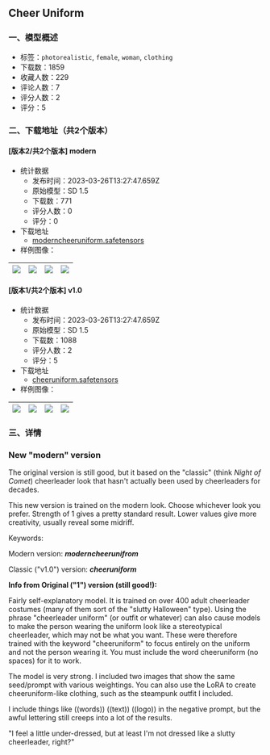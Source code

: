 ## Cheer Uniform
### 一、模型概述

- 标签：`photorealistic`, `female`, `woman`, `clothing`
- 下载数：1859
- 收藏人数：229
- 评论人数：7
- 评分人数：2
- 评分：5

### 二、下载地址（共2个版本）

#### [版本2/共2个版本] modern

- 统计数据
  - 发布时间：2023-03-26T13:27:47.659Z
  - 原始模型：SD 1.5
  - 下载数：771
  - 评分人数：0
  - 评分：0
- 下载地址
  - [moderncheeruniform.safetensors](https://civitai.com/api/download/models/29530)
- 样例图像：

| <img src="https://image.civitai.com/xG1nkqKTMzGDvpLrqFT7WA/6972115d-df1a-453e-9d70-4a71d745be00/width=450/334060.jpeg" /> | <img src="https://image.civitai.com/xG1nkqKTMzGDvpLrqFT7WA/a4da12d8-7adf-460e-8e38-90ac0e2e2400/width=450/334059.jpeg" /> | <img src="https://image.civitai.com/xG1nkqKTMzGDvpLrqFT7WA/3e9f7f96-9f2d-4aaa-5ca9-e228bb4bf400/width=450/334058.jpeg" /> | <img src="https://image.civitai.com/xG1nkqKTMzGDvpLrqFT7WA/857a2343-ed10-4c04-1de7-4d74ced63100/width=450/334057.jpeg" /> |
| ---- | ---- | ---- | ---- |

#### [版本1/共2个版本] v1.0

- 统计数据
  - 发布时间：2023-03-26T13:27:47.659Z
  - 原始模型：SD 1.5
  - 下载数：1088
  - 评分人数：2
  - 评分：5
- 下载地址
  - [cheeruniform.safetensors](https://civitai.com/api/download/models/22340)
- 样例图像：

| <img src="https://image.civitai.com/xG1nkqKTMzGDvpLrqFT7WA/94c8e189-0d97-46a6-2c01-46609cb3e700/width=450/240287.jpeg" /> | <img src="https://image.civitai.com/xG1nkqKTMzGDvpLrqFT7WA/fe8e5a2f-84da-4c1e-38b3-68021b1e5300/width=450/240295.jpeg" /> | <img src="https://image.civitai.com/xG1nkqKTMzGDvpLrqFT7WA/71c043d3-e87f-4c4c-1d88-ad6bffe4a300/width=450/240294.jpeg" /> | <img src="https://image.civitai.com/xG1nkqKTMzGDvpLrqFT7WA/0b2dc720-00f2-4ee8-6357-5cf24a59f600/width=450/240293.jpeg" /> |
| ---- | ---- | ---- | ---- |


### 三、详情
<h3>New "modern" version</h3><p>The original version is still good, but it based on the "classic" (think <em>Night of Comet</em>) cheerleader look that hasn't actually been used by cheerleaders for decades.</p><p>This new version is trained on the modern look. Choose whichever look you prefer. Strength of 1 gives a pretty standard result. Lower values give more creativity, usually reveal some midriff.</p><p>Keywords:</p><p>Modern version: <strong><em>moderncheerunifrom</em></strong></p><p>Classic ("v1.0") version: <strong><em>cheeruniform</em></strong></p><p></p><p><strong>Info from Original ("1") version (still good!):</strong></p><p>Fairly self-explanatory model. It is trained on over 400 adult cheerleader costumes (many of them sort of the "slutty Halloween" type). Using the phrase "cheerleader uniform" (or outfit or whatever) can also cause models to make the person wearing the uniform look like a stereotypical cheerleader, which may not be what you want. These were therefore trained with the keyword "cheeruniform" to focus entirely on the uniform and not the person wearing it. You must include the word cheeruniform (no spaces) for it to work.</p><p></p><p>The model is very strong. I included two images that show the same seed/prompt with various weightings. You can also use the LoRA to create cheeruniform-like clothing, such as the steampunk outfit I included.</p><p></p><p>I include things like ((words)) ((text)) ((logo)) in the negative prompt, but the awful lettering still creeps into a lot of the results.</p><p></p><p>"I feel a little under-dressed, but at least I'm not dressed like a slutty cheerleader, right?"</p>